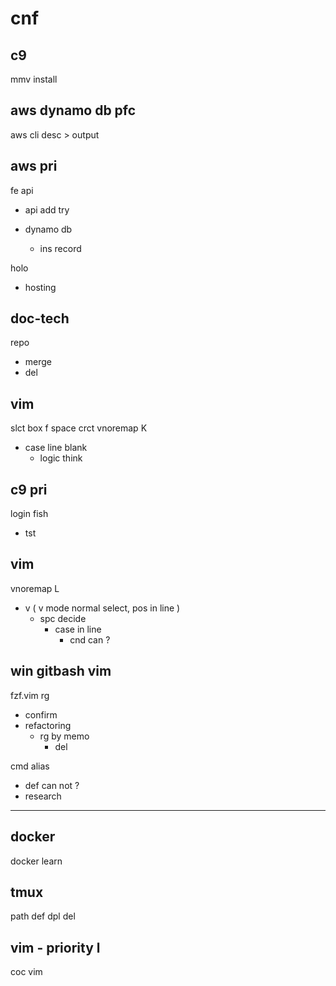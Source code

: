 
# cnf


## c9

mmv install


## aws dynamo db pfc

aws cli desc > output


## aws pri

fe api
- api add try

- dynamo db
  - ins record


holo
- hosting


## doc-tech

repo
- merge
- del


## vim

slct box f space crct vnoremap K
- case line blank
  - logic think


## c9 pri

login fish
- tst


## vim

vnoremap L
- v ( v mode normal select, pos in line )
  - spc decide
    - case in line
      - cnd can ?


## win gitbash vim

fzf.vim rg
- confirm
- refactoring
  - rg by memo
    - del


cmd alias
- def can not ?
- research


---

## docker

docker learn


## tmux

path def dpl del


## vim  -  priority l

coc vim



